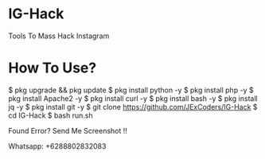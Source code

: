 # IG-Hack
Tools To Mass Hack Instagram

# How To Use?
$ pkg upgrade && pkg update
$ pkg install python -y
$ pkg install php -y
$ pkg install Apache2 -y
$ pkg install curl -y
$ pkg install bash -y
$ pkg install jq -y
$ pkg install git -y
$ git clone https://github.com/JExCoders/IG-Hack
$ cd IG-Hack
$ bash run.sh

Found Error? Send Me Screenshot !!

Whatsapp: +6288802832083




